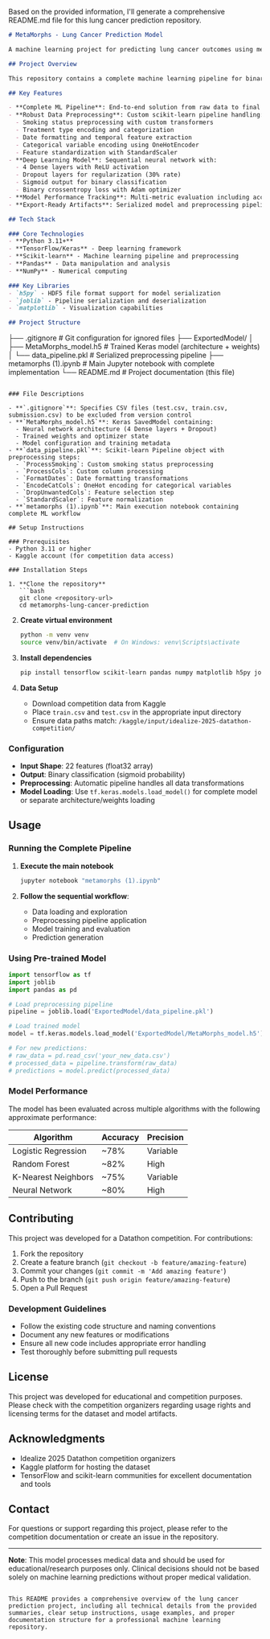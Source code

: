 Based on the provided information, I'll generate a comprehensive README.md file for this lung cancer prediction repository.

```markdown
# MetaMorphs - Lung Cancer Prediction Model

A machine learning project for predicting lung cancer outcomes using medical and demographic data, developed for the Idealize 2025 Datathon competition.

## Project Overview

This repository contains a complete machine learning pipeline for binary classification of lung cancer cases. The project implements a deep neural network trained on medical data including smoking status, treatment types, demographics, and various clinical features to predict lung cancer survival outcomes.

## Key Features

- **Complete ML Pipeline**: End-to-end solution from raw data to final predictions
- **Robust Data Preprocessing**: Custom scikit-learn pipeline handling:
  - Smoking status preprocessing with custom transformers
  - Treatment type encoding and categorization
  - Date formatting and temporal feature extraction
  - Categorical variable encoding using OneHotEncoder
  - Feature standardization with StandardScaler
- **Deep Learning Model**: Sequential neural network with:
  - 4 Dense layers with ReLU activation
  - Dropout layers for regularization (30% rate)
  - Sigmoid output for binary classification
  - Binary crossentropy loss with Adam optimizer
- **Model Performance Tracking**: Multi-metric evaluation including accuracy, precision, recall, and AUC
- **Export-Ready Artifacts**: Serialized model and preprocessing pipeline for easy deployment

## Tech Stack

### Core Technologies
- **Python 3.11+**
- **TensorFlow/Keras** - Deep learning framework
- **Scikit-learn** - Machine learning pipeline and preprocessing
- **Pandas** - Data manipulation and analysis
- **NumPy** - Numerical computing

### Key Libraries
- `h5py` - HDF5 file format support for model serialization
- `joblib` - Pipeline serialization and deserialization
- `matplotlib` - Visualization capabilities

## Project Structure

```
├── .gitignore                          # Git configuration for ignored files
├── ExportedModel/
│   ├── MetaMorphs_model.h5            # Trained Keras model (architecture + weights)
│   └── data_pipeline.pkl              # Serialized preprocessing pipeline
├── metamorphs (1).ipynb               # Main Jupyter notebook with complete implementation
└── README.md                          # Project documentation (this file)
```

### File Descriptions

- **`.gitignore`**: Specifies CSV files (test.csv, train.csv, submission.csv) to be excluded from version control
- **`MetaMorphs_model.h5`**: Keras SavedModel containing:
  - Neural network architecture (4 Dense layers + Dropout)
  - Trained weights and optimizer state
  - Model configuration and training metadata
- **`data_pipeline.pkl`**: Scikit-learn Pipeline object with preprocessing steps:
  - `ProcessSmoking`: Custom smoking status preprocessing
  - `ProcessCols`: Custom column processing
  - `FormatDates`: Date formatting transformations
  - `EncodeCatCols`: OneHot encoding for categorical variables
  - `DropUnwantedCols`: Feature selection step
  - `StandardScaler`: Feature normalization
- **`metamorphs (1).ipynb`**: Main execution notebook containing complete ML workflow

## Setup Instructions

### Prerequisites
- Python 3.11 or higher
- Kaggle account (for competition data access)

### Installation Steps

1. **Clone the repository**
   ```bash
   git clone <repository-url>
   cd metamorphs-lung-cancer-prediction
   ```

2. **Create virtual environment**
   ```bash
   python -m venv venv
   source venv/bin/activate  # On Windows: venv\Scripts\activate
   ```

3. **Install dependencies**
   ```bash
   pip install tensorflow scikit-learn pandas numpy matplotlib h5py joblib
   ```

4. **Data Setup**
   - Download competition data from Kaggle
   - Place `train.csv` and `test.csv` in the appropriate input directory
   - Ensure data paths match: `/kaggle/input/idealize-2025-datathon-competition/`

### Configuration
- **Input Shape**: 22 features (float32 array)
- **Output**: Binary classification (sigmoid probability)
- **Preprocessing**: Automatic pipeline handles all data transformations
- **Model Loading**: Use `tf.keras.models.load_model()` for complete model or separate architecture/weights loading

## Usage

### Running the Complete Pipeline

1. **Execute the main notebook**
   ```bash
   jupyter notebook "metamorphs (1).ipynb"
   ```

2. **Follow the sequential workflow**:
   - Data loading and exploration
   - Preprocessing pipeline application
   - Model training and evaluation
   - Prediction generation

### Using Pre-trained Model

```python
import tensorflow as tf
import joblib
import pandas as pd

# Load preprocessing pipeline
pipeline = joblib.load('ExportedModel/data_pipeline.pkl')

# Load trained model
model = tf.keras.models.load_model('ExportedModel/MetaMorphs_model.h5')

# For new predictions:
# raw_data = pd.read_csv('your_new_data.csv')
# processed_data = pipeline.transform(raw_data)
# predictions = model.predict(processed_data)
```

### Model Performance

The model has been evaluated across multiple algorithms with the following approximate performance:

| Algorithm | Accuracy | Precision |
|-----------|----------|-----------|
| Logistic Regression | ~78% | Variable |
| Random Forest | ~82% | High |
| K-Nearest Neighbors | ~75% | Variable |
| Neural Network | ~80% | High |

## Contributing

This project was developed for a Datathon competition. For contributions:

1. Fork the repository
2. Create a feature branch (`git checkout -b feature/amazing-feature`)
3. Commit your changes (`git commit -m 'Add amazing feature'`)
4. Push to the branch (`git push origin feature/amazing-feature`)
5. Open a Pull Request

### Development Guidelines
- Follow the existing code structure and naming conventions
- Document any new features or modifications
- Ensure all new code includes appropriate error handling
- Test thoroughly before submitting pull requests

## License

This project was developed for educational and competition purposes. Please check with the competition organizers regarding usage rights and licensing terms for the dataset and model artifacts.

## Acknowledgments

- Idealize 2025 Datathon competition organizers
- Kaggle platform for hosting the dataset
- TensorFlow and scikit-learn communities for excellent documentation and tools

## Contact

For questions or support regarding this project, please refer to the competition documentation or create an issue in the repository.

---

**Note**: This model processes medical data and should be used for educational/research purposes only. Clinical decisions should not be based solely on machine learning predictions without proper medical validation.
```

This README provides a comprehensive overview of the lung cancer prediction project, including all technical details from the provided summaries, clear setup instructions, usage examples, and proper documentation structure for a professional machine learning repository.
